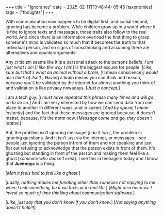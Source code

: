 +++
title = "Ignorance"
date = 2025-02-11T10:48:44+05:45
[taxonomies]
tags = ["thoughts"]
+++

With communication now happens to be digital first, and social second, ignoring
has become a problem. While children grow up in a world where it is fine to ignore
texts and messages, those traits also follow to the real world. And since there is
an information overload the first thing to grasp someone's mind is validated so much
that it becomes the truth to that individual person, and no signs of crossthinking
and assuming there are alternatives and counterarguments.

Any criticizm seems like it is a personal attack to the persons beliefs. _I am just
what I am_ [_I like the way I am_] is the biggest excuse for people. [_Like, sure but that's what an animal
without a brain, [_(I mean conscience)_] would also think of itself._] Having a brain
means you can think and reason, because you'll be validated by the internet for almost
anything you think of and validation is like privacy nowadays. [_Just a concept._]

I am a tech guy. [_I must have repeated this phrase many times and will go on to do so._]
And I am very interested by how we can send data from one place to another in
different ways, and in speed. [_And by speed, I mean instantly_] and the fact that
these messages are ignored because, it doesn't matter, because, it's the norm now.
[_Message come and go, they doesn't matter._]

But, the problem isn't ignoring messages[_I do it too._],
the problem is ignoring questions. And it isn't just via the internet,
or messages. I see people just ignoring the person infront of them and not speaking and
just flat out refusing to acknowledge that the person exists in front of them. It's
ghosting but standing in front of the person and making them feel like a ghost [_someone
who doesn't exist_]. I see this in teenagers today and I know that __Juvenoya__ is a thing.

[_Man it feels bad to feel like a ghost._]

[_Lastly, nothing makes me furiating other than someone not replying to me when I ask something,
be it via texts or in real life._] [_Might also because I invest so much of time thinking
about communication software._]

[_Like, just say that you don't know if you don't know._] [_Not saying anything doesn't help!!!_]
